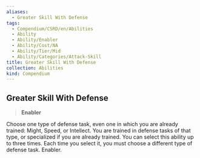 ```yaml
---
aliases:
  - Greater Skill With Defense
tags:
  - Compendium/CSRD/en/Abilities
  - Ability
  - Ability/Enabler
  - Ability/Cost/NA
  - Ability/Tier/Mid
  - Ability/Categories/Attack-Skill
title: Greater Skill With Defense
collection: Abilities
kind: Compendium
---
```

## Greater Skill With Defense  
>**Enabler**
  
Choose one type of defense task, even one in which you are already trained: Might, Speed, or Intellect. You are trained in defense tasks of that type, or specialized if you are already trained. You can select this ability up to three times. Each time you select it, you must choose a different type of defense task. Enabler.